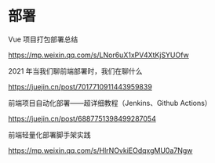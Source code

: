 # 部署



Vue 项目打包部署总结

https://mp.weixin.qq.com/s/LNor6uX1xPV4XtKjSYUOfw



2021 年当我们聊前端部署时，我们在聊什么

https://juejin.cn/post/7017710911443959839



前端项目自动化部署——超详细教程（Jenkins、Github Actions）

https://juejin.cn/post/6887751398499287054



前端轻量化部署脚手架实践

https://mp.weixin.qq.com/s/HlrNOvkiEOdqxgMU0a7Ngw